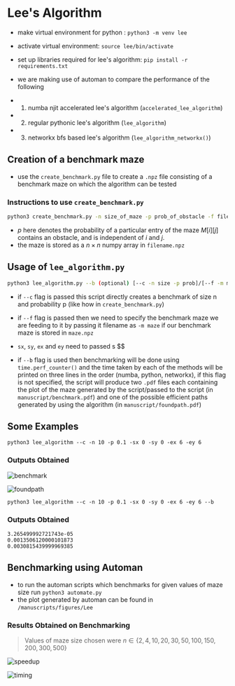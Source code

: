 # Lee's Algorithm

- make virtual environment for python : `python3 -m venv lee`
- activate virtual environment: `source lee/bin/activate`
- set up libraries required for lee's algorithm: `pip install -r requirements.txt`

- we are making use of automan to compare the performance of the following
- 1. numba njit accelerated lee's algorithm (`accelerated_lee_algorithm`)
- 2. regular pythonic lee's algorithm (`lee_algorithm`)
- 3. networkx bfs based lee's algorithm (`lee_algorithm_networkx()`)

## Creation of a benchmark maze
- use the `create_benchmark.py` file to create a `.npz` file consisting of a benchmark maze on which the algorithm can be tested

### Instructions to use `create_benchmark.py`

```bash
python3 create_benchmark.py -n size_of_maze -p prob_of_obstacle -f filename
```
- $p$ here denotes the probability of a particular entry of the maze $M[i][j]$ contains an obstacle, and is independent of $i$ and $j$.
- the maze is stored as a $n \times n$ numpy array in `filename.npz` 


## Usage of `lee_algorithm.py`

```bash
python3 lee_algorithm.py --b (optional) [--c -n size -p prob]/[--f -m maze] -sx startx -sy starty -ex endx -ey endy  
```
- if `--c` flag is passed this script directly creates a benchmark of size n and probability p (like how in `create_benchmark.py`)

- if `--f` flag is passed then we need to specify the benchmark maze we are feeding to it by passing it filename as `-m maze` if our benchmark maze is stored in `maze.npz` 

- `sx`, `sy`, `ex` and `ey` need to passed s $$

- if `--b` flag is used then benchmarking will be done using `time.perf_counter()` and the time taken by each of the methods will be printed on three lines in the order (numba, python, networkx), if this flag is not specified, the script will produce two `.pdf` files each containing the plot of the maze generated by the script/passed to the script (in `manuscript/benchmark.pdf`) and one of the possible efficient paths generated by using the algorithm (in `manuscript/foundpath.pdf`) 


## Some Examples

`python3 lee_algorithm --c -n 10 -p 0.1 -sx 0 -sy 0 -ex 6 -ey 6`

### Outputs Obtained

![benchmark](https://user-images.githubusercontent.com/46604893/227737174-a8127750-b69d-4da4-b74c-a9ec52c281be.png)


![foundpath](https://user-images.githubusercontent.com/46604893/227737180-9f62f769-cd46-4fa7-a3fd-8e1b3888837c.png)


`python3 lee_algorithm --c -n 10 -p 0.1 -sx 0 -sy 0 -ex 6 -ey 6 --b`

### Outputs Obtained
```
3.265499992721743e-05
0.0013506120000101873
0.0030815439999969385
```

## Benchmarking using Automan
- to run the automan scripts which benchmarks for given values of maze size run `python3 automate.py`
- the plot generated by automan can be found in `/manuscripts/figures/Lee`

### Results Obtained on Benchmarking
> Values of maze size chosen were $n \in \{ 2, 4, 10, 20, 30, 50, 100, 150, 200, 300, 500 \}$ 

![speedup](https://user-images.githubusercontent.com/46604893/227737162-bda12e56-3c47-438b-bcb4-abe71cf904e7.png)

![timing](https://user-images.githubusercontent.com/46604893/227737167-80f295ae-f029-494a-8fdc-a55bad04ea83.png)


